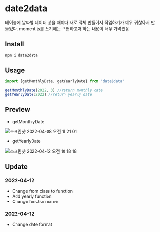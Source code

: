 # date2data
테이블에 날짜별 데이터 넣을 때마다 새로 객체 만들어서 작업하기가 매우 귀찮아서 만들었다. moment.js를 쓰기에는 구현하고자 하는 내용이 너무 가벼웠음


## Install
```sh
npm i date2data
```

## Usage
```javascript
import {getMonthlyDate, getYearlyDate} from "date2data"

getMonthlyDate(2022, 3) //return monthly date
getYearlyDate(2022) //return yearly date
```

## Preview

- getMonthlyDate <br />

![스크린샷 2022-04-08 오전 11 21 01](https://user-images.githubusercontent.com/86063474/162350531-9affd640-3c1d-4b66-a57e-3665ec813ed9.png)

- getYearlyDate <br />

![스크린샷 2022-04-12 오전 10 18 18](https://user-images.githubusercontent.com/86063474/162859389-ef88a5e4-6de5-4330-984b-87adc25f4715.png)


## Update

### 2022-04-12
- Change from class to function
- Add yearly function
- Change function name

### 2022-04-12
- Change date format
